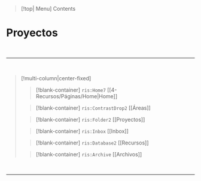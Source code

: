 
> [!top| Menu]
> Contents


# **Proyectos**

<br>

---
<br>

> [!multi-column|center-fixed]
>
>> [!blank-container]
>> `ris:Home7` [[4-Recursos/Páginas/Home|Home]]
>
>> [!blank-container]
>> `ris:ContrastDrop2` [[Áreas]]
>
>> [!blank-container]
>> `ris:Folder2` [[Proyectos]]
>
>> [!blank-container]
>> `ris:Inbox` [[Inbox]]
>
>> [!blank-container]
>> `ris:Database2` [[Recursos]]
>
>> [!blank-container]
>> `ris:Archive` [[Archivos]]

<br>

---

